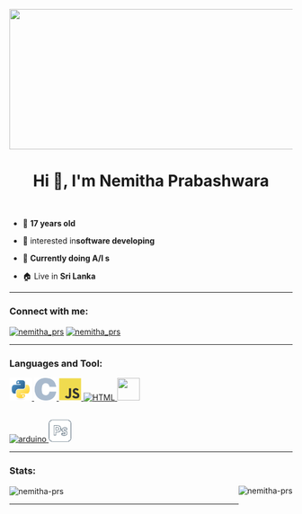 <p><img align="center" height = "250" width = "1050"src="[https://secureservercdn.net/198.71.233.68/f11.7cd.myftpupload.com/wp-content/uploads/2021/01/AdobeStock_250238569-1024x271.jpeg](https://i.pinimg.com/1200x/9c/7b/e4/9c7be43979a736a8695361a544630b97.jpg)" /></p>
<h1 align="center">Hi 👋, I'm Nemitha Prabashwara </h1>
<br>

- 🌱 **17 years old**

- 👯 interested in**software developing**

- 📔 **Currently doing A/l s**

- 🏠 Live in **Sri Lanka**
<hr>
<h3 align="left">Connect with me:</h3>
<p align="left">
<a href="https://instagram.com/nemitha_prs" target="blank"><img align="center" src="https://raw.githubusercontent.com/rahuldkjain/github-profile-readme-generator/master/src/images/icons/Social/instagram.svg" alt="nemitha_prs" height="30" width="40" /></a>
<a href="https://mail.google.com/mail/u/0/#inbox?compose=CllgCJNsLZhGgJpwwVJNbMSPDGgkqNSLqskVzvjKLnvqznbWfsrmxdRjCrnBlXXBflSXXswWVtL" target="blank"><img align="center" src="https://cdn-icons-png.flaticon.com/128/732/732200.png" alt="nemitha_prs" height="33" width="33" /></a> 
</p>
<hr>
<h3 align="left">Languages and Tool:</h3>
<p align="left"> <a href="https://www.python.org" target="_blank" rel="noreferrer"><img src="https://raw.githubusercontent.com/devicons/devicon/master/icons/python/python-original.svg" alt="python" width="40" height="40"/> <a href="https://www.cprogramming.com/" target="_blank" rel="noreferrer"> <img src="https://raw.githubusercontent.com/devicons/devicon/master/icons/c/c-original.svg" alt="c" width="40" height="40"/> </a> <a href="https://developer.mozilla.org/en-US/docs/Web/JavaScript" target="_blank" rel="noreferrer"> <img src="https://raw.githubusercontent.com/devicons/devicon/master/icons/javascript/javascript-original.svg" alt="javascript" width="40" height="40"/> </a>  <a href="https://www.python.org" target="_blank" rel="noreferrer"> <img src="https://www.freepnglogos.com/uploads/html5-logo-png/html5-logo-file-html-shiny-icon-svg-wikimedia-commons-11.png" alt="HTML" width="40" height="40"/> </a>
<a href="https://www.photoshop.com/en" target="_blank" rel="noreferrer"> <img src="https://cdn-icons-png.flaticon.com/128/732/732190.png" width="40" height="40"/> </a>
  
 </a> </p><br><a href="https://www.arduino.cc/" target="_blank" rel="noreferrer"> <img src="https://cdn.worldvectorlogo.com/logos/arduino-1.svg" alt="arduino" width="40" height="40"/> </a><a href="https://www.photoshop.com/en" target="_blank" rel="noreferrer"> <img src="https://raw.githubusercontent.com/devicons/devicon/master/icons/photoshop/photoshop-line.svg" alt="photoshop" width="40" height="40"/> </a>
<hr>
<h3 align="left">Stats:</h3>
<p><img align="right" height = "150" src="https://github-readme-stats.vercel.app/api/top-langs?username=nemitha-prs&show_icons=true&locale=en&layout=compact" alt="nemitha-prs" /></p>

<p><img align="center" height  ="150" src="https://github-readme-streak-stats.herokuapp.com/?user=nemitha-prs&" alt="nemitha-prs" /></p>
<hr>


<!-- Code Owner  : Nemitha Prabashwara -->
